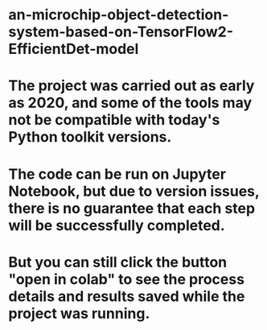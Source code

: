 # an-microchip-object-detection-system-based-on-TensorFlow2-EfficientDet-model
# The project was carried out as early as 2020, and some of the tools may not be compatible with today's Python toolkit versions. 
# The code can be run on Jupyter Notebook, but due to version issues, there is no guarantee that each step will be successfully completed.
# But you can still click the button "open in colab"  to see the process details and results saved while the project was running.
